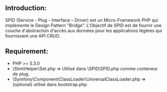 Introduction:
------------
SPID (Service - Plug - Interface – Driver) est un Micro-Framework PHP qui implémente le Design Pattern "Bridge".
L'Objectif de SPID est de fournir une couche d'abstraction d'accès aux données pour les applications légères qui fournissent une API CRUD.

Requirement:
------------
  - PHP >= 5.3.0
  - \Slim\Helper\Set.php => Utilisé dans \SPID\SPID.php comme conteneur de plug.
  - \Symfony\Component\ClassLoader\UniversalClassLoader.php => (optional) utilisé dans bootstrap.php
